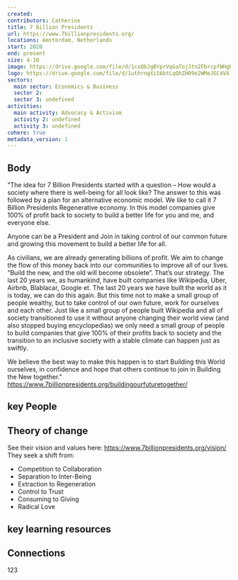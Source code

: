 ```yaml
---
created:
contributors: Catherine
title: 7 Billion Presidents
url: https://www.7billionpresidents.org/
locations: Amsterdam, Netherlands
start: 2020
end: present
size: 4-10
image: https://drive.google.com/file/d/1cxQbJgBYprVqGaTojJtn2FbrcpfWHgbq/view?usp=drive_link
logo: https://drive.google.com/file/d/1uthrngXi56btLqQhZH09e2WMeJGC4VX-/view?usp=drive_link
sectors:
  main sector: Economics & Business
  sector 2: 
  sector 3: undefined
activities: 
  main activity: Advocacy & Activism
  activity 2: undefined
  activity 3: undefined
cohere: true
metadata_version: 1
---
```



## Body

"The idea for 7 Billion Presidents started with a question – How would a society where there is well-being for all look like? The answer to this was followed by a plan for an alternative economic model. We like to call it 7 Billion Presidents Regenerative economy. In this model companies give 100% of profit back to society to build a better life for you and me, and everyone else.

Anyone can be a President and Join in taking control of our common future and growing this movement to build a better life for all.

As civilians, we are already generating billions of profit. We aim to change the flow of this money back into our communities to improve all of our lives. “Build the new, and the old will become obsolete”. That’s our strategy. The last 20 years we, as humankind, have built companies like Wikipedia, Uber, Airbnb, Blablacar, Google et. The last 20 years we have built the world as it is today, we can do this again. But this time not to make a small group of people wealthy, but to take control of our own future, work for ourselves and each other. Just like a small group of people built Wikipedia and all of society transitioned to use it without anyone changing their world view (and also stopped buying encyclopedias) we only need a small group of people to build companies that give 100% of their profits back to society and the transition to an inclusive society with a stable climate can happen just as swiftly.

We believe the best way to make this happen is to start Building this World ourselves, in confidence and hope that others continue to join in Building the New together."
https://www.7billionpresidents.org/buildingourfuturetogether/ 

## key People



## Theory of change

See their vision and values here: https://www.7billionpresidents.org/vision/
They seek a shift from:
- Competition to Collaboration
- Separation to Inter-Being
- Extraction to Regeneration
- Control to Trust
- Consuming to Giving
- Radical Love

## key learning resources



## Connections

123

